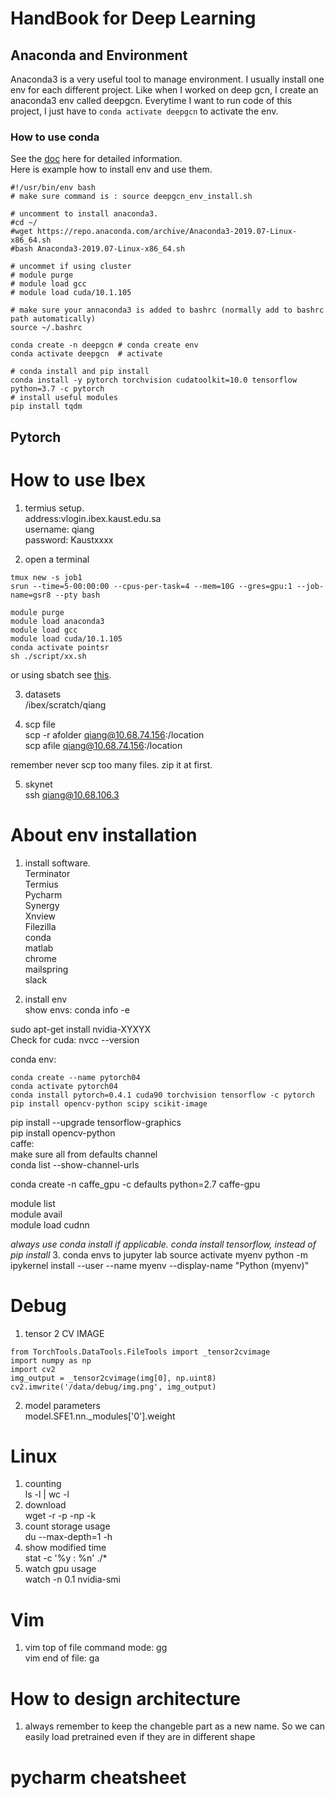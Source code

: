 # HandBook for Deep Learning
## Anaconda and Environment
Anaconda3 is a very useful tool to manage environment. I usually install one env for each different project. Like when I worked on deep gcn, I create an anaconda3 env called deepgcn. Everytime I want to run code of this project, I just have to `conda activate deepgcn` to activate the env. 

### How to use conda
See the [doc](https://docs.conda.io/projects/conda/en/latest/user-guide/tasks/manage-environments.html) here for detailed information.   
Here is example how to install env and use them.

```
#!/usr/bin/env bash
# make sure command is : source deepgcn_env_install.sh

# uncomment to install anaconda3.
#cd ~/
#wget https://repo.anaconda.com/archive/Anaconda3-2019.07-Linux-x86_64.sh
#bash Anaconda3-2019.07-Linux-x86_64.sh

# uncommet if using cluster
# module purge
# module load gcc
# module load cuda/10.1.105

# make sure your annaconda3 is added to bashrc (normally add to bashrc path automatically)
source ~/.bashrc

conda create -n deepgcn # conda create env
conda activate deepgcn  # activate

# conda install and pip install
conda install -y pytorch torchvision cudatoolkit=10.0 tensorflow python=3.7 -c pytorch
# install useful modules
pip install tqdm
```

## Pytorch

# How to use Ibex
1. termius setup.   
address:vlogin.ibex.kaust.edu.sa  
username: qiang  
password: Kaustxxxx  
   
2. open a terminal   
```
tmux new -s job1 
srun --time=5-00:00:00 --cpus-per-task=4 --mem=10G --gres=gpu:1 --job-name=gsr8 --pty bash

module purge
module load anaconda3
module load gcc
module load cuda/10.1.105
conda activate pointsr 
sh ./script/xx.sh
```

or using sbatch
see [this](https://www.hpc.kaust.edu.sa/sites/default/files/files/public/Cluster_training/26_11_2018/0_Ibex_cheat_sheet_Nov_26_2018.pdf).

3. datasets   
/ibex/scratch/qiang

4. scp file  
scp -r afolder qiang@10.68.74.156:/location  
scp afile qiang@10.68.74.156:/location  

remember never scp too many files. zip it at first.   

5. skynet  
ssh qiang@10.68.106.3

# About env installation
1. install software.  
Terminator  
Termius  
Pycharm  
Synergy  
Xnview  
Filezilla   
conda  
matlab  
chrome  
mailspring  
slack  

2. install env  
show envs: conda info -e

sudo apt-get install nvidia-XYXYX   
Check for cuda: nvcc --version  

conda env:
```
conda create --name pytorch04
conda activate pytorch04
conda install pytorch=0.4.1 cuda90 torchvision tensorflow -c pytorch 
pip install opencv-python scipy scikit-image
```

<!-- tesorflow for 3d -->
pip install --upgrade tensorflow-graphics  
pip install opencv-python  
caffe:  
make sure all from defaults channel  
conda list --show-channel-urls  

conda create -n caffe_gpu -c defaults python=2.7 caffe-gpu    


module list  
module avail  
module load cudnn  

*always use conda install if applicable. conda install tensorflow, instead of pip install*
3. conda envs to jupyter lab
source activate myenv
python -m ipykernel install --user --name myenv --display-name "Python (myenv)"

# Debug
1. tensor 2 CV IMAGE 
```
from TorchTools.DataTools.FileTools import _tensor2cvimage 
import numpy as np 
import cv2 
img_output = _tensor2cvimage(img[0], np.uint8) 
cv2.imwrite('/data/debug/img.png', img_output)  
```

2. model parameters  
model.SFE1.nn._modules['0'].weight

# Linux 
1. counting  
ls -l | wc -l
2. download  
wget -r -p -np -k  
3. count storage usage  
du --max-depth=1 -h
4. show modified time  
stat -c '%y : %n' ./*  
5. watch gpu usage  
watch -n 0.1 nvidia-smi

  
# Vim
1. vim top of file
    command mode: gg  
    vim end of file: ga
    
    
# How to design architecture 
1. always remember to keep the changeble part as a new name. So we can
easily load pretrained even if they are in different shape  


# pycharm cheatsheet
